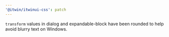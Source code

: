 ```yaml
---
'@itwin/itwinui-css': patch
---
```


`transform` values in dialog and expandable-block have been rounded to help avoid blurry text on Windows.

